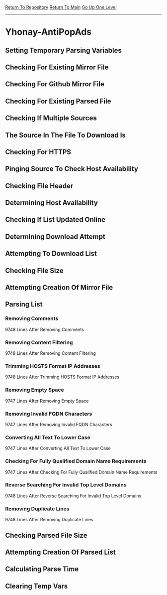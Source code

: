 [Return To Repository](https://github.com/deathbybandaid/piholeparser/)
[Return To Main](https://github.com/deathbybandaid/piholeparser/blob/master/RecentRunLogs/Mainlog.md)
[Go Up One Level](https://github.com/deathbybandaid/piholeparser/blob/master/RecentRunLogs/TopLevelScripts/30-Processing-External-Blacklists.md)
____________________________________
# Yhonay-AntiPopAds
## Setting Temporary Parsing Variables
## Checking For Existing Mirror File
## Checking For Github Mirror File
## Checking For Existing Parsed File
## Checking If Multiple Sources
## The Source In The File To Download Is
## Checking For HTTPS
## Pinging Source To Check Host Availability
## Checking File Header
## Determining Host Availability
## Checking If List Updated Online
## Determining Download Attempt
## Attempting To Download List
## Checking File Size
## Attempting Creation Of Mirror File
## Parsing List
### Removing Comments
9748 Lines After Removing Comments
### Removing Content Filtering
9748 Lines After Removing Content Filtering
### Trimming HOSTS Format IP Addresses
9748 Lines After Trimming HOSTS Format IP Addresses
### Removing Empty Space
9747 Lines After Removing Empty Space
### Removing Invalid FQDN Characters
9747 Lines After Removing Invalid FQDN Characters
### Converting All Text To Lower Case
9747 Lines After Converting All Text To Lower Case
### Checking For Fully Qualified Domain Name Requirements
9747 Lines After Checking For Fully Qualified Domain Name Requirements
### Reverse Searching For Invalid Top Level Domains
9748 Lines After Reverse Searching For Invalid Top Level Domains
### Removing Duplicate Lines
9748 Lines After Removing Duplicate Lines
## Checking Parsed File Size
## Attempting Creation Of Parsed List
## Calculating Parse Time
## Clearing Temp Vars
